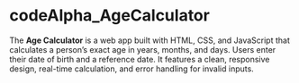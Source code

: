 # codeAlpha_AgeCalculator
The **Age Calculator** is a web app built with HTML, CSS, and JavaScript that calculates a person’s exact age in years, months, and days. Users enter their date of birth and a reference date. It features a clean, responsive design, real-time calculation, and error handling for invalid inputs.
